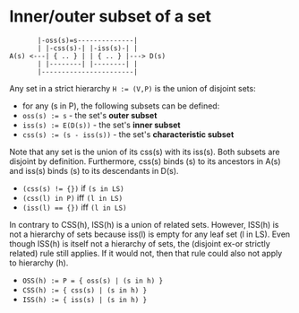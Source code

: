 
<!-- ======================================================================= -->
# Inner/outer subset of a set

```
       |-oss(s)=s--------------|
       | |-css(s)-| |-iss(s)-| |
A(s) <---| { .. } | | { .. } |---> D(s)
       | |--------| |--------| |
       |-----------------------|
```

Any set in a strict hierarchy `H := (V,P)` is the union of disjoint sets:

* for any (s in P), the following subsets can be defined:
* `oss(s) := s` - the set's **outer subset**
* `iss(s) := E(D(s))` - the set's **inner subset**
* `css(s) := (s - iss(s))` - the set's **characteristic subset**

Note that any set is the union of its css(s) with its iss(s). Both subsets are
disjoint by definition. Furthermore, css(s) binds (s) to its ancestors in A(s)
and iss(s) binds (s) to its descendants in D(s).

* `(css(s) != {})` if `(s in LS)`
* `(css(l) in P)` iff `(l in LS)`
* `(iss(l) == {})` iff `(l in LS)`

In contrary to CSS(h), ISS(h) is a union of related sets. However, ISS(h) is
not a hierarchy of sets because iss(l) is empty for any leaf set (l in LS).
Even though ISS(h) is itself not a hierarchy of sets, the (disjoint ex-or
strictly related) rule still applies. If it would not, then that rule could
also not apply to hierarchy (h).

* `OSS(h) := P = { oss(s) | (s in h) }`
* `CSS(h) := { css(s) | (s in h) }`
* `ISS(h) := { iss(s) | (s in h) }`
